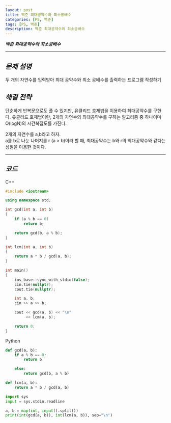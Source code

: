 ```yaml
---
layout: post
title: 백준 최대공약수와 최소공배수
categories: [PS, 백준]
tags: [PS, 백준]
description: 백준 최대공약수와 최소공배수
---
```


**_백준 최대공약수와 최소공배수_**

<hr>

## **_문제 설명_**

두 개의 자연수를 입력받아 최대 공약수와 최소 공배수를 출력하는 프로그램 작성하기

## **_해결 전략_**

단순하게 반복문으로도 풀 수 있지만, 유클리드 호제법을 이용하여 최대공약수를 구한다.
유클리드 호제법이란, 2개의 자연수의 최대공약수를 구하는 알고리즘 중 하나이며 O(logN)의 시간복잡도를 가진다.

2개의 자연수를 a,b라고 하자.  
a를 b로 나눈 나머지를 r (a > b)이라 할 때, 최대공약수는 b와 r의 최대공약수와 같다는 성질을 이용한 것이다.

<hr>

## **_코드_**

C++

```c++
#include <iostream>

using namespace std;

int gcd(int a, int b)
{
    if (a % b == 0)
        return b;

    return gcd(b, a % b);
}

int lcm(int a, int b)
{
    return a * b / gcd(a, b);
}

int main()
{
    ios_base::sync_with_stdio(false);
    cin.tie(nullptr);
    cout.tie(nullptr);

    int a, b;
    cin >> a >> b;

    cout << gcd(a, b) << "\n"
         << lcm(a, b);

    return 0;
}
```

Python

```python
def gcd(a, b):
    if a % b == 0:
        return b

    else:
        return gcd(b, a % b)

def lcm(a, b):
    return a * b / gcd(a, b)

import sys
input = sys.stdin.readline

a, b = map(int, input().split())
print(int(gcd(a, b)), int(lcm(a, b)), sep="\n")
```
